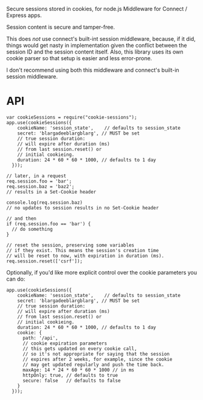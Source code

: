 Secure sessions stored in cookies, for node.js
Middleware for Connect / Express apps.

Session content is secure and tamper-free.

This does *not* use connect's built-int session middleware, because,
if it did, things would get nasty in implementation given the conflict
between the session ID and the session content itself. Also, this library
uses its own cookie parser so that setup is easier and less error-prone.

I don't recommend using both this middleware and connect's built-in
session middleware.


API
===

    var cookieSessions = require("cookie-sessions");
    app.use(cookieSessions({
        cookieName: 'session_state',    // defaults to session_state
        secret: 'blargadeeblargblarg', // MUST be set
        // true session duration:
        // will expire after duration (ms)
        // from last session.reset() or
        // initial cookieing.
        duration: 24 * 60 * 60 * 1000, // defaults to 1 day
      }));

    // later, in a request
    req.session.foo = 'bar';
    req.session.baz = 'baz2';
    // results in a Set-Cookie header

    console.log(req.session.baz)
    // no updates to session results in no Set-Cookie header

    // and then
    if (req.session.foo == 'bar') {
      // do something
    }

    // reset the session, preserving some variables
    // if they exist. This means the session's creation time
    // will be reset to now, with expiration in duration (ms).
    req.session.reset(['csrf']);

Optionally, if you'd like more explicit control over the cookie parameters you can do:


    app.use(cookieSessions({
        cookieName: 'session_state',    // defaults to session_state
        secret: 'blargadeeblargblarg', // MUST be set
        // true session duration:
        // will expire after duration (ms)
        // from last session.reset() or
        // initial cookieing.
        duration: 24 * 60 * 60 * 1000, // defaults to 1 day
        cookie: {
          path: '/api',
          // cookie expiration parameters
          // this gets updated on every cookie call,
          // so it's not appropriate for saying that the session
          // expires after 2 weeks, for example, since the cookie
          // may get updated regularly and push the time back.
          maxAge: 14 * 24 * 60 * 60 * 1000 // in ms
          httpOnly: true, // defaults to true
          secure: false   // defaults to false
        }
      }));
